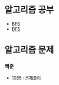 # 알고리즘 공부
- [BFS](https://github.com/uniye/algorithm_theory/blob/main/BFS_DFS/BreathFirstSearch.md)
- [DFS](https://github.com/uniye/algorithm_theory/blob/main/BFS_DFS/DepthFisrtSearch.md)

# 알고리즘 문제
### 백준
- [1085](https://www.acmicpc.net/problem/1085) : [문제풀이](https://github.com/uniye/Algorithm_code/blob/main/%ED%98%BC%EC%9E%90/1085.cpp)
